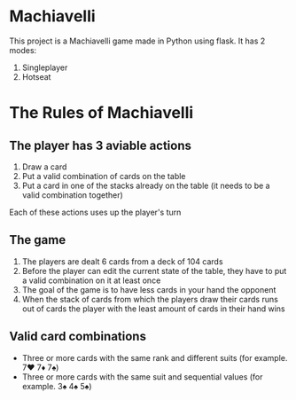 # Machiavelli

This project is a Machiavelli game made in Python using flask.
It has 2 modes:
1. Singleplayer
2. Hotseat
# The Rules of Machiavelli

## The player has 3 aviable actions

1. Draw a card
2. Put a valid combination of cards on the table
3. Put a card in one of the stacks already on the table (it needs to be a valid combination together)

Each of these actions uses up the player's turn

## The game

1. The players are dealt 6 cards from a deck of 104 cards
2. Before the player can edit the current state of the table, they have to put a valid combination on it at least once
3. The goal of the game is to have less cards in your hand the opponent
4. When the stack of cards from which the players draw their cards runs out of cards the player with the least amount of cards in their hand wins

## Valid card combinations

- Three or more cards with the same rank and different suits (for example. 7♥ 7♦ 7♠)
- Three or more cards with the same suit and sequential values (for example. 3♠ 4♠ 5♠)